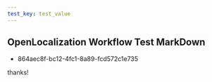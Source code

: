 ```yaml
---
test_key: test_value
---
```

## OpenLocalization Workflow Test MarkDown
* 864aec8f-bc12-4fc1-8a89-fcd572c1e735 
thanks!